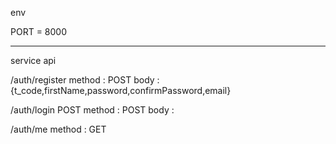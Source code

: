 env

PORT = 8000

---

service api

/auth/register method : POST body : {t_code,firstName,password,confirmPassword,email}

/auth/login POST method : POST body :

/auth/me method : GET

